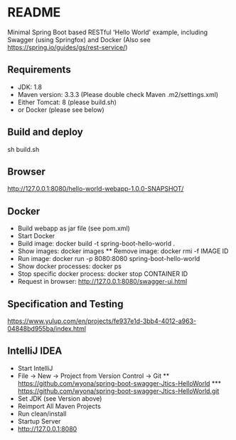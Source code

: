 README
======

Minimal Spring Boot based RESTful 'Hello World' example, including Swagger (using Springfox) and Docker
(Also see https://spring.io/guides/gs/rest-service/)

Requirements
------------

* JDK: 1.8
* Maven version: 3.3.3 (Please double check Maven .m2/settings.xml)
* Either Tomcat: 8 (please build.sh)
* or Docker (please see below)

Build and deploy
----------------

sh build.sh

Browser
-------

http://127.0.0.1:8080/hello-world-webapp-1.0.0-SNAPSHOT/

Docker
------

* Build webapp as jar file (see pom.xml)
* Start Docker
* Build image: docker build -t spring-boot-hello-world .
* Show images: docker images
** Remove image: docker rmi -f IMAGE ID
* Run image: docker run -p 8080:8080 spring-boot-hello-world
* Show docker processes: docker ps
* Stop specific docker process: docker stop CONTAINER ID
* Request in browser: http://127.0.0.1:8080/swagger-ui.html

Specification and Testing
-------------------------

https://www.yulup.com/en/projects/fe937e1d-3bb4-4012-a963-04848bd955ba/index.html

IntelliJ IDEA
-------------
* Start IntelliJ
* File -> New -> Project from Version Control -> Git
** https://github.com/wyona/spring-boot-swagger-Jtics-HelloWorld
*** https://github.com/wyona/spring-boot-swagger-Jtics-HelloWorld.git
* Set JDK (see Version above)
* Reimport All Maven Projects
* Run clean/install
* Startup Server
* http://127.0.0.1:8080
